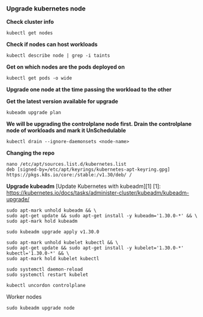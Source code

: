 ### Upgrade kubernetes node

**Check cluster info**
```
kubectl get nodes
```

**Check if nodes can host workloads**
```
kubectl describe node | grep -i taints
```

**Get on which nodes are the pods deployed on**
```
kubectl get pods -o wide
```

**Upgrade one node at the time passing the workload to the other**

**Get the latest version available for upgrade**
```
kubeadm upgrade plan
```

**We will be upgrading the controlplane node first. Drain the controlplane node of workloads and mark it UnSchedulable**
```
kubectl drain --ignore-daemonsets <node-name>
```

**Changing the repo**
```
nano /etc/apt/sources.list.d/kubernetes.list
deb [signed-by=/etc/apt/keyrings/kubernetes-apt-keyring.gpg] https://pkgs.k8s.io/core:/stable:/v1.30/deb/ /
```

**Upgrade kubeadm** 
[Update Kubernetes with kubeadm][1]
[1]: https://kubernetes.io/docs/tasks/administer-cluster/kubeadm/kubeadm-upgrade/

```
sudo apt-mark unhold kubeadm && \
sudo apt-get update && sudo apt-get install -y kubeadm='1.30.0-*' && \
sudo apt-mark hold kubeadm
```

```
sudo kubeadm upgrade apply v1.30.0
```

```
sudo apt-mark unhold kubelet kubectl && \
sudo apt-get update && sudo apt-get install -y kubelet='1.30.0-*' kubectl='1.30.0-*' && \
sudo apt-mark hold kubelet kubectl
```

```
sudo systemctl daemon-reload
sudo systemctl restart kubelet
```

```
kubectl uncordon controlplane
```


Worker nodes
```
sudo kubeadm upgrade node
```
